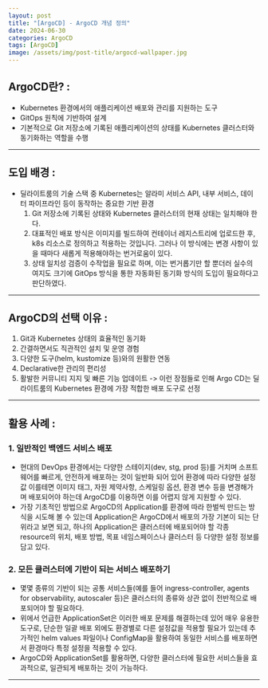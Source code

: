 ```yaml
---
layout: post
title: "[ArgoCD] - ArgoCD 개념 정의"
date: 2024-06-30
categories: ArgoCD
tags: [ArgoCD]
image: /assets/img/post-title/argocd-wallpaper.jpg
---
```


## ArgoCD란? :
- Kubernetes 환경에서의 애플리케이션 배포와 관리를 지원하는 도구
- GitOps 원칙에 기반하여 설계
- 기본적으로 Git 저장소에 기록된 애플리케이션의 상태를 Kubernetes 클러스터와 동기화하는 역할을 수행

* * *

## 도입 배경 :
- 딜라이트룸의 기술 스택 중 Kubernetes는 알라미 서비스 API, 내부 서비스, 데이터 파이프라인 등이 동작하는 중요한 기반 환경
	1. Git 저장소에 기록된 상태와 Kubernetes 클러스터의 현재 상태는 일치해야 한다.
	2. 대표적인 배포 방식은 이미지를 빌드하여 컨테이너 레지스트리에 업로드한 후, k8s 리소스로 정의하고 적용하는 것입니다. 그러나 이 방식에는 변경 사항이 있을 때마다 새롭게 적용해야하는 번거로움이 있다.
	3. 상태 일치성 검증이 수작업을 필요로 하며, 이는 번거롭기만 할 뿐더러 실수의 여지도 크기에 GitOps 방식을 통한 자동화된 동기화 방식의 도입이 필요하다고 판단하였다.

* * *

## ArgoCD의 선택 이유 :
1. Git과 Kubernetes 상태의 효율적인 동기화
2. 간결하면서도 직관적인 설치 및 운영 경험
3. 다양한 도구(helm, kustomize 등)와의 원활한 연동
4. Declarative한 관리의 편리성
5. 활발한 커뮤니티 지지 및 빠른 기능 업데이트
-> 이런 장점들로 인해 Argo CD는 딜라이트룸의 Kubernetes 환경에 가장 적합한 배포 도구로 선정

* * *

## 활용 사례 :
### 1. 일반적인 백엔드 서비스 배포
- 현대의 DevOps 환경에서는 다양한 스테이지(dev, stg, prod 등)를 거치며 소프트웨어를 빠르게, 안전하게 배포하는 것이 일반화 되어 있어 환경에 따라 다양한 설정값 이를테면 이미지 태그, 자원 제약사항, 스케일링 옵션, 환경 변수 등을 변경해가며 배포되어야 하는데 ArgoCD를 이용하면 이를 어렵지 않게 지원할 수 있다.
- 가장 기초적인 방법으로 ArgoCD의 Application를 환경에 따라 한벌씩 만드는 방식을 시도해 볼 수 있는데 Application은 ArgoCD에서 배포의 가장 기본이 되는 단위라고 보면 되고, 하나의 Application은 클러스터에 배포되어야 할 각종 resource의 위치, 배포 방법, 목표 네임스페이스나 클러스터 등 다양한 설정 정보를 담고 있다.

### 2. 모든 클러스터에 기반이 되는 서비스 배포하기
- 몇몇 종류의 기반이 되는 공통 서비스들(예를 들어 ingress-controller, agents for observability, autoscaler 등)은 클러스터의 종류와 상관 없이 전반적으로 배포되어야 할 필요하다.
- 위에서 언급한 ApplicationSet은 이러한 배포 문제를 해결하는데 있어 매우 유용한 도구로, 단순한 일괄 배포 외에도 환경별로 다른 설정값을 적용할 필요가 있는데 추가적인 helm values 파일이나 ConfigMap을 활용하여 동일한 서비스를 배포하면서 환경마다 특정 설정을 적용할 수 있다.
- ArgoCD와 ApplicationSet를 활용하면, 다양한 클러스터에 필요한 서비스들을 효과적으로, 일관되게 배포하는 것이 가능하다.

* * *